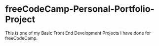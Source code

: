 # freeCodeCamp-Personal-Portfolio-Project
This is one of my Basic Front End Development Projects I have done for freeCodeCamp.
